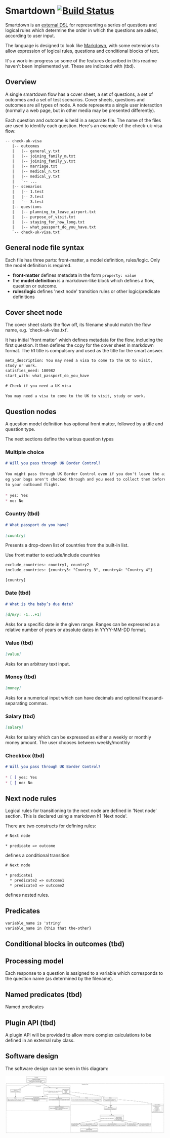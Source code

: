 # Smartdown [![Build Status](https://travis-ci.org/alphagov/smartdown.svg?branch=master)](https://travis-ci.org/alphagov/smartdown)

Smartdown is an [external
DSL](http://www.martinfowler.com/bliki/DomainSpecificLanguage.html) for
representing a series of questions and logical rules which determine the order
in which the questions are asked, according to user input.

The language is designed to look like
[Markdown](http://daringfireball.net/projects/markdown/), with some extensions
to allow expression of logical rules, questions and conditional blocks of
text.

It's a work-in-progress so some of the features described in this readme haven't been implemented yet. These are indicated with (tbd).

## Overview

A single smartdown flow has a cover sheet, a set of questions, a set of
outcomes and a set of test scenarios. Cover sheets, questions and outcomes are
all types of node. A node represents a single user interaction (normally a web
page, but in other media may be presented differently).

Each question and outcome is held in a separate file. The name of the files
are used to identify each question. Here's an example of the check-uk-visa
flow:

```
-- check-uk-visa
   |-- outcomes
   |   |-- general_y.txt
   |   |-- joining_family_m.txt
   |   |-- joining_family_y.txt
   |   |-- marriage.txt
   |   |-- medical_n.txt
   |   |-- medical_y.txt
   |   `-- ...
   |-- scenarios
   |   |-- 1.test
   |   |-- 2.test
   |   `-- 3.test
   |-- questions
   |   |-- planning_to_leave_airport.txt
   |   |-- purpose_of_visit.txt
   |   |-- staying_for_how_long.txt
   |   |-- what_passport_do_you_have.txt
   `-- check-uk-visa.txt
```

## General node file syntax

Each file has three parts: front-matter, a model definition, rules/logic. Only the model definition is required.

* **front-matter** defines metadata in the form `property: value`
* the **model definition** is a markdown-like block which defines a flow, question or outcome.
* **rules/logic** defines 'next node' transition rules or other logic/predicate definitions

## Cover sheet node

The cover sheet starts the flow off, its filename should match the flow name, e.g. 'check-uk-visa.txt'.

It has initial 'front matter' which defines metadata for the flow, including
the first question. It then defines the copy for the cover sheet in markdown
format. The h1 title is compulsory and used as the title for the smart answer.

```
meta_description: You may need a visa to come to the UK to visit, study or work.
satisfies_need: 100982
start_with: what_passport_do_you_have

# Check if you need a UK visa

You may need a visa to come to the UK to visit, study or work.
```

## Question nodes

A question model definition has optional front matter, followed by a title and
question type.

The next sections define the various question types

### Multiple choice

```markdown
# Will you pass through UK Border Control?

You might pass through UK Border Control even if you don't leave the airport -
eg your bags aren't checked through and you need to collect them before transferring
to your outbound flight.

* yes: Yes
* no: No
```

### Country (tbd)

```markdown
# What passport do you have?

[country]
```

Presents a drop-down list of countries from the built-in list.

Use front matter to exclude/include countries

```
exclude_countries: country1, country2
include_countries: {country3: "Country 3", country4: "Country 4"}

[country]
```

### Date (tbd)

```markdown
# What is the baby’s due date?

[d/m/y: -1...+1]
```

Asks for a specific date in the given range. Ranges can be expressed as a relative number of years or absolute dates in YYYY-MM-DD format.

### Value (tbd)

```markdown
[value]
```

Asks for an arbitrary text input.

### Money (tbd)

```markdown
[money]
```

Asks for a numerical input which can have decimals and optional thousand-separating commas.

### Salary (tbd)

```markdown
[salary]
```

Asks for salary which can be expressed as either a weekly or monthly money amount. The user chooses between weekly/monthly

### Checkbox (tbd)

```markdown
# Will you pass through UK Border Control?

* [ ] yes: Yes
* [ ] no: No
```

## Next node rules

Logical rules for transitioning to the next node are defined in 'Next node' section. This is declared using a markdown h1 'Next node'.

There are two constructs for defining rules:

```
# Next node

* predicate => outcome
```

defines a conditional transition

```
# Next node

* predicate1
  * predicate2 => outcome1
  * predicate3 => outcome2
```

defines nested rules.

## Predicates

```
variable_name is 'string'
variable_name in {this that the-other}
```

## Conditional blocks in outcomes (tbd)

## Processing model

Each response to a question is assigned to a variable which corresponds to the question name (as determined by the filename).

## Named predicates (tbd)

Named predicates

## Plugin API (tbd)

A plugin API will be provided to allow more complex calculations to be defined
in an external ruby class.

## Software design

The software design can be seen in this diagram:

![Software design](https://raw.githubusercontent.com/alphagov/smartdown/master/doc/design.png)

